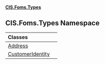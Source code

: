 #### [CIS.Foms.Types](index.md 'index')

## CIS.Foms.Types Namespace

| Classes | |
| :--- | :--- |
| [Address](CIS.Foms.Types.Address.md 'CIS.Foms.Types.Address') | |
| [CustomerIdentity](CIS.Foms.Types.CustomerIdentity.md 'CIS.Foms.Types.CustomerIdentity') | |
